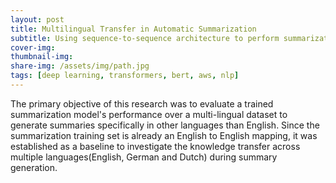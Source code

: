 ```yaml
---
layout: post
title: Multilingual Transfer in Automatic Summarization
subtitle: Using sequence-to-sequence architecture to perform summarization across multiple languages 
cover-img: 
thumbnail-img: 
share-img: /assets/img/path.jpg
tags: [deep learning, transformers, bert, aws, nlp]
---
```


The primary objective of this research was to evaluate a trained summarization model's performance over a multi-lingual dataset to generate summaries specifically  in other languages than English. Since the summarization training set is already an English to English mapping, it was established as a baseline to investigate the knowledge transfer across multiple languages(English, German and Dutch) during summary generation.
